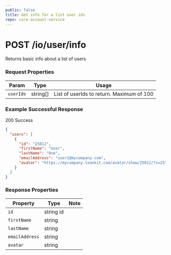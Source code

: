 ```yaml
---
public: false
title: Get info for a list user ids
repo: core-account-service
---
```

# POST /io/user/info
Returns basic info about a list of users

### Request Properties
|Param|Type|Usage|
|-----|-----|-------|
|`userIds`|string[]|List of userIds to return. Maximum of 100||

### Example Successful Response

200 Success

```json
{
  "users": [
    {
      "id": "25012",
      "firstName": "User",
      "lastName": "One",
      "emailAddress": "user1@mycompany.com",
      "avatar": "https://mycompany.leankit.com/avatar/show/25012/?s=25"
    }
  ]
}
```

### Response Properties
|Property|Type|Note|
|--------|----|----|
|`id`|string id||
|`firstName`|string||
|`lastName`|string||
|`emailAddress`|string||
|`avatar`|string||
